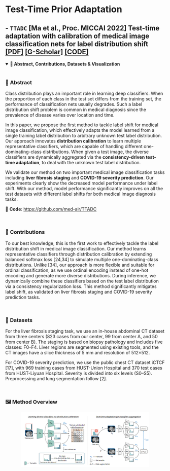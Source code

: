 # Test-Time Prior Adaptation 

## - `TTADC` [Ma et al., Proc. MICCAI 2022] **Test-time adaptation with calibration of medical image classification nets for label distribution shift** [[PDF]](https://arxiv.org/abs/2207.00769) [[G-Scholar]](https://scholar.google.com/scholar?cluster=7982883573733677737&hl=en) [[CODE]](https://github.com/med-air/TTADC)

<details open>
<summary><strong>📌 Abstract, Contributions, Datasets & Visualization</strong></summary>
<br>

<h3>🧠 <strong>Abstract</strong></h3>

<p>
Class distribution plays an important role in learning deep classifiers. When the proportion of each class in the test set differs from the training set, the performance of classification nets usually degrades. Such a label distribution shift problem is common in medical diagnosis since the prevalence of disease varies over location and time.  
</p>

<p>
In this paper, we propose the first method to tackle label shift for medical image classification, which effectively adapts the model learned from a single training label distribution to arbitrary unknown test label distribution. Our approach innovates <strong>distribution calibration</strong> to learn multiple representative classifiers, which are capable of handling different one-dominating-class distributions. When given a test image, the diverse classifiers are dynamically aggregated via the <strong>consistency-driven test-time adaptation</strong>, to deal with the unknown test label distribution.
</p>

<p>
We validate our method on two important medical image classification tasks including <strong>liver fibrosis staging</strong> and <strong>COVID-19 severity prediction</strong>. Our experiments clearly show the decreased model performance under label shift. With our method, model performance significantly improves on all the test datasets with different label shifts for both medical image diagnosis tasks.
</p>

🔗 <strong>Code</strong>: <a href="https://github.com/med-air/TTADC" target="_blank">https://github.com/med-air/TTADC</a>

<br>

<h3>🎯 <strong>Contributions</strong></h3>

<p>
To our best knowledge, this is the first work to effectively tackle the label distribution shift in medical image classification. Our method learns representative classifiers through distribution calibration by extending balanced softmax loss [24,34] to simulate multiple one-dominating-class distributions. Unlike [34], our approach is more flexible and suitable for ordinal classification, as we use ordinal encoding instead of one-hot encoding and generate more diverse distributions. During inference, we dynamically combine these classifiers based on the test label distribution via a consistency regularization loss. This method significantly mitigates label shift, as validated on liver fibrosis staging and COVID-19 severity prediction tasks.
</p>

<br>

<h3>📂 <strong>Datasets</strong></h3>

<p>
For the liver fibrosis staging task, we use an in-house abdominal CT dataset from three centers (823 cases from our center, 99 from center A, and 50 from center B). The staging is based on biopsy pathology and includes five classes: F0–F4. Liver regions are segmented using existing tools, and the CT images have a slice thickness of 5 mm and resolution of 512×512.
</p>

<p>
For COVID-19 severity prediction, we use the public chest CT dataset iCTCF [17], with 969 training cases from HUST-Union Hospital and 370 test cases from HUST-Liyuan Hospital. Severity is divided into six levels (S0–S5). Preprocessing and lung segmentation follow [2].
</p>

<br>

<h3>🖼️ <strong>Method Overview</strong></h3>

<p align="center">
  <img src="images/TTPA/TTADC.png" alt="TTADC Overview" width="80%">
</p>

</details>
